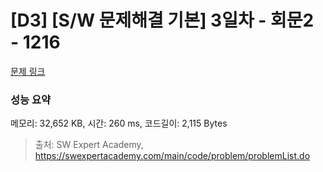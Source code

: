 # [D3] [S/W 문제해결 기본] 3일차 - 회문2 - 1216 

[문제 링크](https://swexpertacademy.com/main/code/problem/problemDetail.do?contestProbId=AV14Rq5aABUCFAYi) 

### 성능 요약

메모리: 32,652 KB, 시간: 260 ms, 코드길이: 2,115 Bytes



> 출처: SW Expert Academy, https://swexpertacademy.com/main/code/problem/problemList.do